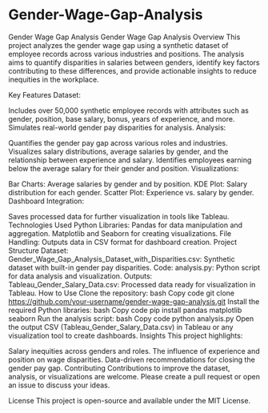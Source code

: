 # Gender-Wage-Gap-Analysis
 Gender Wage Gap Analysis
Gender Wage Gap Analysis
Overview
This project analyzes the gender wage gap using a synthetic dataset of employee records across various industries and positions. The analysis aims to quantify disparities in salaries between genders, identify key factors contributing to these differences, and provide actionable insights to reduce inequities in the workplace.

Key Features
Dataset:

Includes over 50,000 synthetic employee records with attributes such as gender, position, base salary, bonus, years of experience, and more.
Simulates real-world gender pay disparities for analysis.
Analysis:

Quantifies the gender pay gap across various roles and industries.
Visualizes salary distributions, average salaries by gender, and the relationship between experience and salary.
Identifies employees earning below the average salary for their gender and position.
Visualizations:

Bar Charts: Average salaries by gender and by position.
KDE Plot: Salary distribution for each gender.
Scatter Plot: Experience vs. salary by gender.
Dashboard Integration:

Saves processed data for further visualization in tools like Tableau.
Technologies Used
Python Libraries:
Pandas for data manipulation and aggregation.
Matplotlib and Seaborn for creating visualizations.
File Handling:
Outputs data in CSV format for dashboard creation.
Project Structure
Dataset:
Gender_Wage_Gap_Analysis_Dataset_with_Disparities.csv: Synthetic dataset with built-in gender pay disparities.
Code:
analysis.py: Python script for data analysis and visualization.
Outputs:
Tableau_Gender_Salary_Data.csv: Processed data ready for visualization in Tableau.
How to Use
Clone the repository:
bash
Copy code
git clone https://github.com/your-username/gender-wage-gap-analysis.git
Install the required Python libraries:
bash
Copy code
pip install pandas matplotlib seaborn
Run the analysis script:
bash
Copy code
python analysis.py
Open the output CSV (Tableau_Gender_Salary_Data.csv) in Tableau or any visualization tool to create dashboards.
Insights
This project highlights:

Salary inequities across genders and roles.
The influence of experience and position on wage disparities.
Data-driven recommendations for closing the gender pay gap.
Contributing
Contributions to improve the dataset, analysis, or visualizations are welcome. Please create a pull request or open an issue to discuss your ideas.

License
This project is open-source and available under the MIT License.
